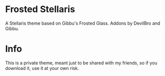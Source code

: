 # Frosted Stellaris
A Stellaris theme based on Gibbu's Frosted Glass. Addons by DevilBro and Gibbu.

# Info
This is a private theme, meant just to be shared with my friends, so if you download it, use it at your own risk.
